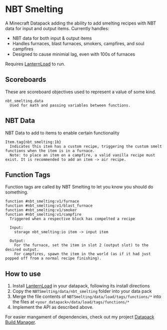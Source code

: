 # NBT Smelting
A Minecraft Datapack adding the ability to add smelting recipes with NBT data for input and output items. Currently handles:
* NBT data for both input & output items
* Handles furnaces, blast furnaces, smokers, campfires, and soul campfires
* Designed to cause minimial lag, even with 100s of furnaces

Requires [LanternLoad](https://github.com/LanternMC/load) to run.

## Scoreboards
These are scoreboard objectives used to represent a value of some kind.

```
nbt_smelting.data
  Used for math and passing variables between functions.
```

## NBT Data
NBT Data to add to items to enable certain functionality

```
Item.tag{nbt_smelting:1b}
  Indicates this item has a custom recipe, triggering the custom smelt functions when the item is in a furnace.
  Note: to place an item on a campfire, a valid vanilla recipe must exist. It is recommended to add an item -> air recipe.
```

## Function Tags
Function tags are called by NBT Smelting to let you know you should do something.

```
function #nbt_smelting:v1/furnace
function #nbt_smelting:v1/blast_furnace
function #nbt_smelting:v1/smoker
function #nbt_smelting:v1/campfire
  Triggered when a respective block has compelted a recipe
  
  Input:
    storage nbt_smelting:io item -> input item
 
  Output:
    For the furnace, set the item in slot 2 (output slot) to the desired output.
    For campfires, spawn the item in the world (as if it had just popped off from a normal recipe finishing).
```

## How to use
1. Install [LanternLoad](https://github.com/LanternMC/load) in your datapack, following its install directions
2. Copy the `NBTSmelting/data/nbt_smelting` folder into your data pack
3. Merge the file contents of `NBTSmelting/data/load/tags/functions/*` into the files at `<your_datapack>/data/load/tags/functions/*`
4. Implement the API as described above.

For easier mangament of dependencies, check out my project [Datapack Build Manager](https://github.com/ICY105/DatapackBuildManager).
